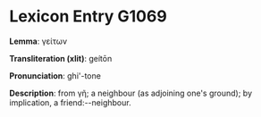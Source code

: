 # Lexicon Entry G1069

**Lemma**: γείτων

**Transliteration (xlit)**: geítōn

**Pronunciation**: ghi'-tone

**Description**:
from γῆ; a neighbour (as adjoining one's ground); by implication, a friend:--neighbour.
